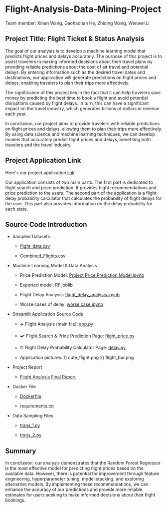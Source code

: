 # Flight-Analysis-Data-Mining-Project

Team member: Xinan Wang, Gaohaonan He, Zhiqing Wang, Wenwei Li

## Project Title: Flight Ticket & Status Analysis

The goal of our analysis is to develop a machine learning model that predicts flight prices and delays accurately. The purpose of this project is to assist travelers in making informed decisions about their travel plans by providing reliable predictions about the cost of air travel and potential delays. By entering information such as the desired travel dates and destinations, our application will generate predictions on flight prices and delays, enabling travelers to plan their trips more effectively.

The significance of this project lies in the fact that it can help travelers save money by predicting the best time to book a flight and avoid potential disruptions caused by flight delays. In turn, this can have a significant impact on the travel industry, which generates billions of dollars in revenue each year.

In conclusion, our project aims to provide travelers with reliable predictions on flight prices and delays, allowing them to plan their trips more effectively. By using data science and machine learning techniques, we can develop models that accurately predict flight prices and delays, benefiting both travelers and the travel industry.

## Project Application Link

Here's our project application [link](https://nannmemeda-flight-analysis-data-mining-project-app-3w7qhj.streamlit.app/)

Our application consists of two main parts. The first part is dedicated to flight search and price prediction. It provides flight recommendations and price prediction to the users. The second part of the application is a flight delay probability calculator that calculates the probability of flight delays for the user. This part also provides information on the delay probability for each state.

## Source Code Introduction

 - Sampled Datasets
 
    - [flight_data.csv](https://www.kaggle.com/datasets/polartech/flight-data-with-1-million-or-more-records)
    
    - [Combined_Flights.csv](https://www.kaggle.com/datasets/robikscube/flight-delay-dataset-20182022)
    
 - Machine Learning Model & Data Analysis
    
    - Price Prediction Model: [Project Price Prediction Model.ipynb](https://github.com/Nannmemeda/Flight-Analysis-Data-Mining-Project/blob/main/Project%20Model.ipynb)
    
    - Exported model: RF.joblib
    
    - Flight Delay Analysis: [flight_delay_analysis.ipynb](https://github.com/Nannmemeda/Flight-Analysis-Data-Mining-Project/blob/main/flight_delay_analysis.ipynb)
    
    - Worse cases of delay: [worse case.ipynb](https://github.com/Nannmemeda/Flight-Analysis-Data-Mining-Project/blob/main/worst%20case.ipynb)
    
 - Streamlit Application Source Code
 
    - ✈️ Flight Analysis (main file): [app.py](https://github.com/Nannmemeda/Flight-Analysis-Data-Mining-Project/blob/main/app.py)
    
    - 🛩️ Flight Search & Price Prediction Page: [flight_price.py](https://github.com/Nannmemeda/Flight-Analysis-Data-Mining-Project/blob/main/flight_price.py)
    
    - ⏰ Flight Delay Probability Calculator Page: [delay.py](https://github.com/Nannmemeda/Flight-Analysis-Data-Mining-Project/blob/main/delay.py)
    
    - Application pictures: 1) cute_flight.png  2) flight_bar.png
    
 - Project Report
 
    - [Flight Analysis Final Report](https://github.com/Nannmemeda/Flight-Analysis-Data-Mining-Project/blob/main/Flight%20Analysis%20Final%20Report.pdf)
    
 - Docker File
 
    - [Dockerfile](https://github.com/Nannmemeda/Flight-Analysis-Data-Mining-Project/blob/main/Dockerfile)
    
    - requirements.txt
    
 - Data Sampling Files
 
    - [trans_1.py](https://github.com/Nannmemeda/Flight-Analysis-Data-Mining-Project/blob/main/trans_1.py)
    
    - [trans_2.py](https://github.com/Nannmemeda/Flight-Analysis-Data-Mining-Project/blob/main/trans_2.py)
    
 ## Summary
 
In conclusion, our analysis demonstrates that the Random Forest Regressor is the most effective model for predicting flight prices based on the available data. However, there is potential for improvement through feature engineering, hyperparameter tuning, model stacking, and exploring alternative models. By implementing these recommendations, we can enhance the accuracy of our predictions and provide more reliable estimates for users seeking to make informed decisions about their flight bookings.
